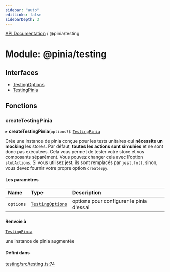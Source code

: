```yaml
---
sidebar: "auto"
editLinks: false
sidebarDepth: 3
---
```


[API Documentation](../index.md) / @pinia/testing

# Module: @pinia/testing

## Interfaces

- [TestingOptions](../interfaces/pinia_testing.TestingOptions.md)
- [TestingPinia](../interfaces/pinia_testing.TestingPinia.md)

## Fonctions

### createTestingPinia

▸ **createTestingPinia**(`options?`): [`TestingPinia`](../interfaces/pinia_testing.TestingPinia.md)

Crée une instance de pinia conçue pour les tests unitaires qui **nécessite un mocking**
les stores. Par défaut, **toutes les actions sont simulées** et ne sont donc pas
exécutées. Cela vous permet de tester votre store et vos composants séparément.
Vous pouvez changer cela avec l'option `stubActions`. Si vous utilisez jest,
ils sont remplacés par `jest.fn()`, sinon, vous devez fournir votre propre
option `createSpy`.

#### Les paramètres

| Name | Type | Description |
| :------ | :------ | :------ |
| `options` | [`TestingOptions`](../interfaces/pinia_testing.TestingOptions.md) | options pour configurer le pinia d'essai |

#### Renvoie à

[`TestingPinia`](../interfaces/pinia_testing.TestingPinia.md)

une instance de pinia augmentée

#### Défini dans

[testing/src/testing.ts:74](https://github.com/posva/pinia/blob/46c50b2/packages/testing/src/testing.ts#L74)
